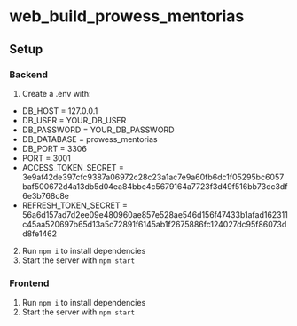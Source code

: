 # web_build_prowess_mentorias

## Setup
### Backend
1. Create a .env with:
- DB_HOST = 127.0.0.1
- DB_USER = YOUR_DB_USER
- DB_PASSWORD = YOUR_DB_PASSWORD
- DB_DATABASE = prowess_mentorias
- DB_PORT = 3306
- PORT = 3001
- ACCESS_TOKEN_SECRET = 3e9af42de397cfc9387a06972c28c23a1ac7e9a60fb6dc1f05295bc6057baf500672d4a13db5d04ea84bbc4c5679164a7723f3d49f516bb73dc3df6e3b768c8e
- REFRESH_TOKEN_SECRET = 56a6d157ad7d2ee09e480960ae857e528ae546d156f47433b1afad162311c45aa520697b65d13a5c72891f6145ab1f2675886fc124027dc95f86073dd8fe1462
2. Run ```npm i``` to install dependencies
3. Start the server with ```npm start```
### Frontend
1. Run ```npm i``` to install dependencies
2. Start the server with ```npm start```

